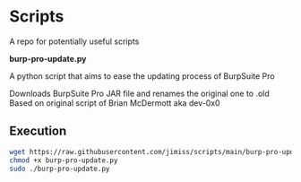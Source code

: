 # Scripts
A repo for potentially useful scripts

**burp-pro-update.py** <p>A python script that aims to ease the updating process of BurpSuite Pro</p> 
Downloads BurpSuite Pro JAR file and renames the original one to .old
Based on original script of Brian McDermott aka dev-0x0

## Execution
```bash
wget https://raw.githubusercontent.com/jimiss/scripts/main/burp-pro-update.py
chmod +x burp-pro-update.py
sudo ./burp-pro-update.py
```
